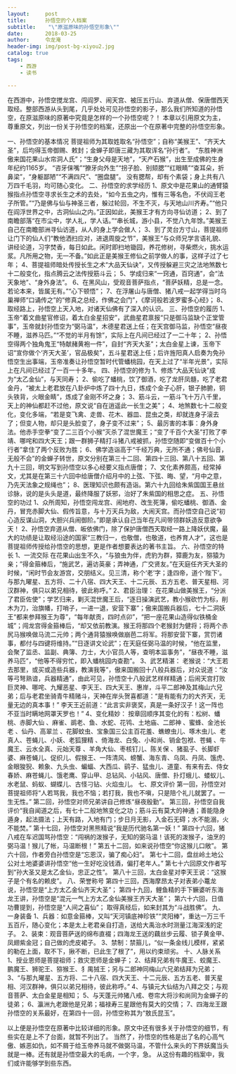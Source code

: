 ```yaml
---
layout:     post
title:      孙悟空的个人档案
subtitle:    "\"原滋原味的孙悟空形象\""
date:       2018-03-25
author:     令龙淹
header-img: img/post-bg-xiyou2.jpg
catalog: true
tags:
    - 西游
    - 读书

---
```







在西游中，孙悟空搅龙宫、闯阎罗、闹天宫、被压五行山、弃道从僧、保唐僧西天取经。整部西游从头到尾，几乎处处可见孙悟空的影子，那么我们所知道的孙悟空，在原滋原味的原著中究竟是怎样的一个孙悟空呢？！
本章以引用原文为主，尊重原文，列出一份关于孙悟空的档案，还原出一个在原著中完整的孙悟空形象。

一、孙悟空的基本情况
菩提祖师为其取姓取名“孙悟空”；自称“美猴王”、“齐天大圣”，后均得玉帝御赐、敕封；金蝉子即唐三藏为其取诨名“孙行者”。
“东胜神洲傲来国花果山水帘洞人氏”；“生身父母是天地”，“天产石猴”，出生至成佛的生身年纪约1165岁。
“咨牙俫嘴”“獠牙向外生”“拐子脸、别颏腮”“红眼睛”“查耳朵，折鼻梁”，“身躯鄙陋”“不满四尺”、“圈盘腿”。
没有腮帮，却有个素袋；身上共有八万四千毛羽，均可随心变化。
二、孙悟空的求学经历
1、原文中是花果山的通臂猿猴指点孙悟空寻求长生之术的去处，“如今五虫之内，惟有三等名色，不伏阎王老子所管。”“乃是佛与仙与神圣三者，躲过轮回，不生不灭，与天地山川齐寿。”“他只在阎浮世界之中，古洞仙山之内。”正因如此，美猴王才有方向寻仙访道；
2、到了南瞻部落“在市尘中，学人礼，学人话。”“串长城，游小县，不觉八九年馀。”美猴王自己在南瞻部洲寻仙访道，从人的身上学会做人；
3、到了灵台方寸山，菩提祖师让门下的仙人们“教他洒扫应对，进退周旋之节”，美猴王“与众师兄学言语礼貌、讲经论道，习字焚香，每日如此。闲时即扫地锄园，养花修树，寻柴燃火，挑水运浆。凡所用之物，无一不备。”如此正是美猴王修仙之前学做人的事，这样子过了七年；
4、菩提祖师暗处传授长生之术“大品天仙诀”，又传授躲避三灾之法地煞数七十二般变化，指点腾云之法传授筋斗云；
5、学成归来“一窍通，百窍通”，会“法天象地”、“身外身法”。
6、在黑风山，受观音菩萨指点，“菩萨妖精，总是一念。若论本来，皆属无有。”“心下顿悟”；
7、在浮屠山与唐僧、猪八戒一起学得当时乌巢禅师“口诵传之”的“修真之总经，作佛之会门”，《摩诃般若波罗蜜多心经》；
8、取经路上，孙悟空上天入地，对诸天仙佛有了深入的认识。
三、孙悟空的履历
1、玉帝“着文曲星官修诏，着太白金星招安”，武曲星君禀报“只是御马监缺个正堂管事”，玉帝就封孙悟空为“弼马温”，木德星君送上任；在天宫御马监，孙悟空“昼夜不睡，滋养马匹。”“不觉的半月有馀”，实际上在凡间已经过了一二十年；
2、孙悟空得两个独角鬼王“特献赭黄袍一件”，自封“齐天大圣”；太白金星上谏，玉帝下诏“宣你做个‘齐天大圣’，官品极矣”，五斗星君送上任；后许旌阳真人启奏为免孙悟空生出事端，玉帝准奏让孙悟空暂时代管蟠桃园，在天上过了“半年光景”，实际上在凡间已经过了一百一十多年。
四、孙悟空的修为
1、修炼“大品天仙诀”成为“太乙金仙”，与天同寿；
2、偷吃了蟠桃，饮了御酒，吃了龙肝凤髓，吃了老君金丹，“被太上老君放在八卦炉中炼了四十九日，炼成个金子心肝，银子肺腑，铜头铁背，火眼金睛”，炼成了金刚不坏之身；
3、筋斗云，一筋斗飞十万八千里，天上的神仙都赶不过他，原文说“自在逍遥此一长生之美”；
4、地煞数七十二般变化，变化多端，“若是变飞禽、走兽、花木、器皿、昆虫之类，却就连身子滚去了；但变人物，却只是头脸变了，身子变不过来”；
5、最厉害的本事：身外身法。他赤手空拳“变了二三百个小猴”灭杀了混世魔王；“变了千百个大圣”打败了李靖、哪咤和四大天王；跟一群狮子精打斗猪八戒被抓，孙悟空随即“变做百十个小行者”拿住了两个反败为胜；
6、佛学造诣高于“千经万典，无所不通；佛号仙音，无般不会”的金蝉子转世，原文分别在第三十二回、第四十三回、第八十五回、第九十三回，明文写到孙悟空以多心经要义指点唐僧；
7、文化素养颇高，经常掉文，尤其是在第三十六回中给唐僧介绍月中的上弦、下弦、晦、望，“月中之意，乃先天法象之规绳也”；
8、医理知识也颇有造诣。第六十九回给朱紫国国王悬丝诊脉，说的是头头是道，最终降服了妖邪，治好了朱紫国的相思之症。
五、孙悟空的功过
1、众所周知，孙悟空闯龙宫、闹地府、改生死簿，偷吃蟠桃、御酒、金丹，冒充赤脚大仙、假传旨意，与十万天兵为敌，大闹天宫。而孙悟空自己说“初心造反谋山洞，大胆兴兵闹御阶。”即是承认自己当年在凡间带领群妖造反意欲争天！
2、孙悟空弃道从僧、皈依佛门，除了保护唐僧西天取经一路上降妖伏魔，最大的功绩是让取经沿途的国家“三教归一，也敬僧，也敬道，也养育人才”，这也是菩提祖师传授给孙悟空的思想，更是作者想要表达的著书主旨。
六、孙悟空的特长
1、一流交际
在花果山出生不久，“与狼虫为伴，虎豹为群，獐鹿为友，猕猿为亲；”得金箍棒后，“施武艺，遍访英豪；弄神通，广交贤友。”在天庭任齐天大圣的时候，“闲时节会友游宫，交朋结义。见三清，称个‘老’字；逢四帝，道个‘陛下’。与那九曜星、五方将、二十八宿、四大天王、十二元辰、五方五老、普天星相、河汉群神，俱只以弟兄相待，彼此称呼。”
2、君臣治理：
在花果山做美猴王，“分派了君臣佐使”；学艺归来，剿灭混世魔王后，“逐日操演武艺，教小猴砍竹为标，削木为刀，治旗幡，打哨子，一进一退，安营下寨”；傲来国搬兵器后，七十二洞妖王“都来参拜猴王为尊”，“每年献贡，四时点卯”，“把一座花果山造得似铁桶金城”；闯龙宫得金箍棒后，“却又依前教演。猴王将那四个老猴封为健将；将两个赤尻马猴唤做马流二元帅；两个通背猿猴唤做崩芭二将军。将那安营下寨，赏罚诸事，都付与四键将维持。”“日逐讲文论武”；在天庭任弼马温的时候，“他在监里，会聚了监丞、监副、典簿、力士，大小官员人等，查明本监事务”，“昼夜不睡，滋养马匹”，“他等不得穷忙，即入蟠桃园内查勘”。
3、武艺精湛：
老猴说：“大王若去那里，或买或造些兵器，教演我等”，傲来国搬回十八般兵器后，对众说道：“汝等弓弩熟谙，兵器精通”，由此可见，孙悟空十八般武艺样样精通；后闹天宫打败巨灵神、哪咤、九耀恶星、李天王、四大天王、惠岸，斗平二郎神及其梅山六兄弟；后与老君坐骑青牛精赌斗，天神在岸头贺喜都道：“是有能有力的大齐天，无量无边的真本事！” 李天王近前道：“此言实非褒奖，真是一条好汉子！这一阵也不亚当时瞒地网罩天罗也！”
4、变化精妙：
按章回顺序其变化的有：松树、蟠桃、赤脚大仙 、麻雀、鹚老、鱼、水蛇、花鸨、土地庙、二郎神 、蜜蜂、金池长老 、仙丹、高翠兰 、花脚蚊虫、宝象国三公主百花羞、蟭蟟虫儿、啄木虫儿、老真人、苍蝇儿、小妖、老狐狸精 、倚海龙、白兔、小和尚、销金包袱、苍蝇 、牛魔王、云水全真、元始天尊 、羊角大仙、枣核钉儿、陈关保 、猪虱子、长脚虾婆、麻苍蝇儿、促织儿、假猴王、一阵清风、螃蟹、海东青、乌凤、丹凤、饿虎、金眼狻猊、赖象、九头虫、蝙蝠、大西瓜、鹞子、猛虫儿、道童、有来有去、侍女春娇、麻苍蝇儿、饿老鹰、穿山甲、总钻风、小钻风、唐僧、扑灯蛾儿、蝼蚁儿、水老鼠、蚂蚁、蝴蝶儿、古怪刁钻、火焰虫儿。
七、原文评价
第一回，孙悟空对菩提祖师将“人若骂我，我也不恼；若打我，我也不嗔，只是陪个礼儿就罢了。一生无性。”
第二回，孙悟空对师兄弟讲自己修炼“昼夜殷勤”。
第三回，孙悟空自我评价“我自闻道之后，有七十二般地煞变化之功；筋斗云有莫大的神通；善能隐身遁身，起法摄法；上天有路，入地有门；步日月无影，入金石无碍；水不能溺，火不能焚。”
第十七回，孙悟空对黑熊精说“我是历代驰名第一妖！”
第四十六回，猪八戒在车迟国骂孙悟空：“闯祸的泼猴子，无知的弼马温！该死的泼猴子，油烹的弼马温！猴儿了帐，马温断根！”
第五十二回，如来说孙悟空“你这猴儿口敞”。
第六十回，作者旁白孙悟空是“忘恩汉，骗了痴心妇”。
第七十二回，盘丝岭土地公公对土地婆婆讲孙悟空“他一生好吃没钱酒，偏打老年人。”
第七十六回原文作者写到“孙大圣又是太乙金仙，忠正之性”。
第八十三回，太白金星对李天王说：“这猴子是个有名的赖皮”。
八、荣誉称号
第四十三回，西海摩昂太子对表弟小鼍龙说，孙悟空是“上方太乙金仙齐天大圣”；
第四十九回，鲤鱼精的手下鳜婆听东海龙王讲，孙悟空是“混元一气上方太乙金仙美猴王齐天大圣”；
第六十六回，日值功曹提到，孙悟空是“人间之喜仙”；
取得真经后，如来封其为“斗战胜佛”。
九、一身装备
1、兵器：如意金箍棒，又叫“天河镇底神珍铁”“灵阳棒”，重达一万三千五百斤，随心变化；本是太上老君亲自打造，送给大禹治水时测量江海深浅的定子。
2、装束：观音菩萨送的绵布直裰；四海龙王送的藕丝步云履、锁子黄金甲、凤翅紫金冠；自己做的虎皮裙子。
3、禁制：禁箍儿，“似一条金线儿模样，紧紧的勒在上面，取不下，揪不断，已此生了根了”，用以约束顽劣。
十、人脉关系
1、授业恩师是菩提祖师；救灾恩师是金蝉子；
2、结拜兄弟有牛魔王、蛟魔王、鹏魔王、狮驼王、猕猴王、犭禺狨王；另与二郎神同梅山六兄弟结拜为兄弟；
3、“与那九曜星、五方将、二十八宿、四大天王、十二元辰、五方五老、普天星相、河汉群神，俱只以弟兄相待，彼此称呼。”
4、与镇元大仙结为八拜之交；与观音菩萨、太白金星是相知；
5、与天蓬元帅猪八戒、卷帘大将沙和尚同为金蝉子的徒弟；
6、瀛洲九老跟他是兄弟；福禄寿三星跟他有莫大的交情；
7、四海龙王跟孙悟空的关系最好，在第四十一回，孙悟空称其为“敖氏昆玉”。

以上便是孙悟空在原著中比较详细的形象。原文中还有很多关于孙悟空的细节，有些实在是上不了台面，就暂不列出了。
当然了，孙悟空的性格是出了名的心高气傲、嫉恶如仇，如不屑于给玉帝养马就不做弼马温，不管什么来头的下界妖魔当头就是一棒。还有就是孙悟空最大的毛病，一个字，急。
从这份有趣的档案中，我们或许能够学到些东西。
